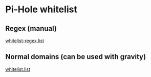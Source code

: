 # Pi-Hole whitelist

## Regex (manual)
[whitelist-regex.list](https://github.com/energypatrikhu/pihole-whitelist/blob/main/whitelist-regex.list)

## Normal domains (can be used with gravity)
[whitelist.list](https://github.com/energypatrikhu/pihole-whitelist/blob/main/whitelist.list)
